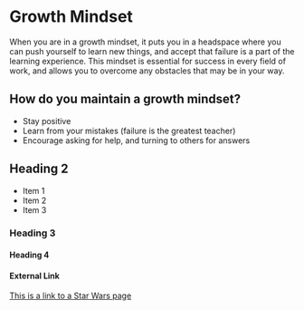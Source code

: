 # Growth Mindset
When you are in a growth mindset, it puts you in a headspace where you can push yourself to learn new things, and accept that failure is a part of the learning experience. This mindset is essential for success in every field of work, and allows you to overcome any obstacles that may be in your way. 

## How do you maintain a growth mindset?
- Stay positive
- Learn from your mistakes (failure is the greatest teacher)
- Encourage asking for help, and turning to others for answers

## Heading 2
* Item 1
* Item 2
* Item 3
### Heading 3
#### Heading 4
#### External Link
[This is a link to a Star Wars page](https://Starwars.com/)
